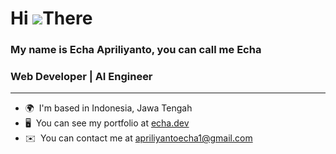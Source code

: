 Hi ![](https://user-images.githubusercontent.com/18350557/176309783-0785949b-9127-417c-8b55-ab5a4333674e.gif)There
========================================================================================================================================
### My name is Echa Apriliyanto, you can call me Echa
### Web Developer | AI Engineer
---------------------------

* 🌍  I'm based in Indonesia, Jawa Tengah
* 🖥️  You can see my portfolio at [echa.dev](http://echa.dev)
* ✉️  You can contact me at [apriliyantoecha1@gmail.com](mailto:apriliyantoecha1@gmail.com)
